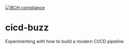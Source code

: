 [![BCH compliance](https://bettercodehub.com/edge/badge/uribench/cicd-buzz?branch=master)](https://bettercodehub.com/)

# cicd-buzz
Experimenting with how to build a modern CI/CD pipeline
